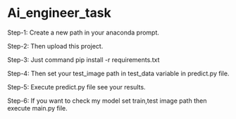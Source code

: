 # Ai_engineer_task


Step-1: Create a new path in your anaconda prompt.

Step-2: Then upload this project.

Step-3: Just command pip install -r requirements.txt

Step-4: Then set your test_image path in test_data variable in predict.py file.

Step-5: Execute predict.py file see your results.

Step-6: If you want to check my model set train,test image path then execute main.py file.
     
     
